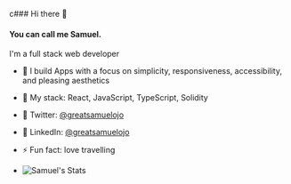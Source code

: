 c### Hi there 👋
#### You can call me Samuel.
I'm a full stack web developer
- 🔭 I build Apps with a focus on simplicity, responsiveness, accessibility, and pleasing aesthetics
- 🎯 My stack: React, JavaScript, TypeScript, Solidity
- 🍜 Twitter: [@greatsamuelojo](https://twitter.com/greatsamuelojo)
- 🍜 LinkedIn: [@greatsamuelojo](https://www.linkedin.com/in/greatsamuelojo/)
- ⚡ Fun fact: love travelling
 
- ![Samuel's Stats](https://github-readme-stats.vercel.app/api/top-langs/?username=greatsamist&theme=blue-green)


<!--
**greatsamist/greatsamist** is a ✨ _special_ ✨ repository because its `README.md` (this file) appears on your GitHub profile.

Here are some ideas to get you started:

- 🔭 I’m currently working on ...
- 🌱 I’m currently learning ...
- 👯 I’m looking to collaborate on ...
- 🤔 I’m looking for help with ...
- 💬 Ask me about ...
- 📫 How to reach me: ...
- 😄 Pronouns: ...
- ⚡ Fun fact: ...
-->
